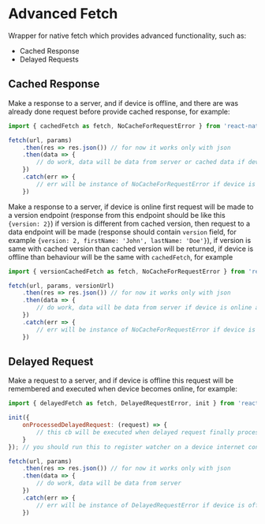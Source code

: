 # Advanced Fetch

Wrapper for native fetch which provides advanced functionality, such as:

- Cached Response
- Delayed Requests

## Cached Response

Make a response to a server, and if device is offline, and there are was already done request before provide cached response, for example:
```javascript
import { cachedFetch as fetch, NoCacheForRequestError } from 'react-native.advanced-fetch';

fetch(url, params)
    .then(res => res.json()) // for now it works only with json
    .then(data => {
        // do work, data will be data from server or cached data if device is offline
    })
    .catch(err => {
        // err will be instance of NoCacheForRequestError if device is offline and no cache is available
    })
```

Make a response to a server, if device is online first request will be made to a version endpoint (response from this endpoint should be like this `{version: 2}`) if version is different from cached version, then request to a data endpoint will be made (response should contain `version` field, for example `{version: 2, firstName: 'John', lastName: 'Doe'}`), if version is same with cached version than cached version will be returned, if device is offline than behaviour will be the same with `cachedFetch`, for example

```javascript
import { versionCachedFetch as fetch, NoCacheForRequestError } from 'react-native.advanced-fetch';

fetch(url, params, versionUrl)
    .then(res => res.json()) // for now it works only with json
    .then(data => {
        // do work, data will be data from server if device is online and version is different with cached response, or cached data if device is offline or version is same with cached response
    })
    .catch(err => {
        // err will be instance of NoCacheForRequestError if device is offline and no cache is available
    })
```

## Delayed Request

Make a request to a server, and if device is offline this request will be remembered and executed when device becomes online, for example:

```javascript
import { delayedFetch as fetch, DelayedRequestError, init } from 'react-native.advanced-fetch';

init({
    onProcessedDelayedRequest: (request) => {
        // this cb will be executed when delayed request finally processed
    }
}); // you should run this to register watcher on a device internet connection status, it will execute delayed requests when device becomes online

fetch(url, params)
    .then(res => res.json()) // for now it works only with json
    .then(data => {
        // do work, data will be data from server
    })
    .catch(err => {
        // err will be instance of DelayedRequestError if device is offline and request is delayed
    })
```
